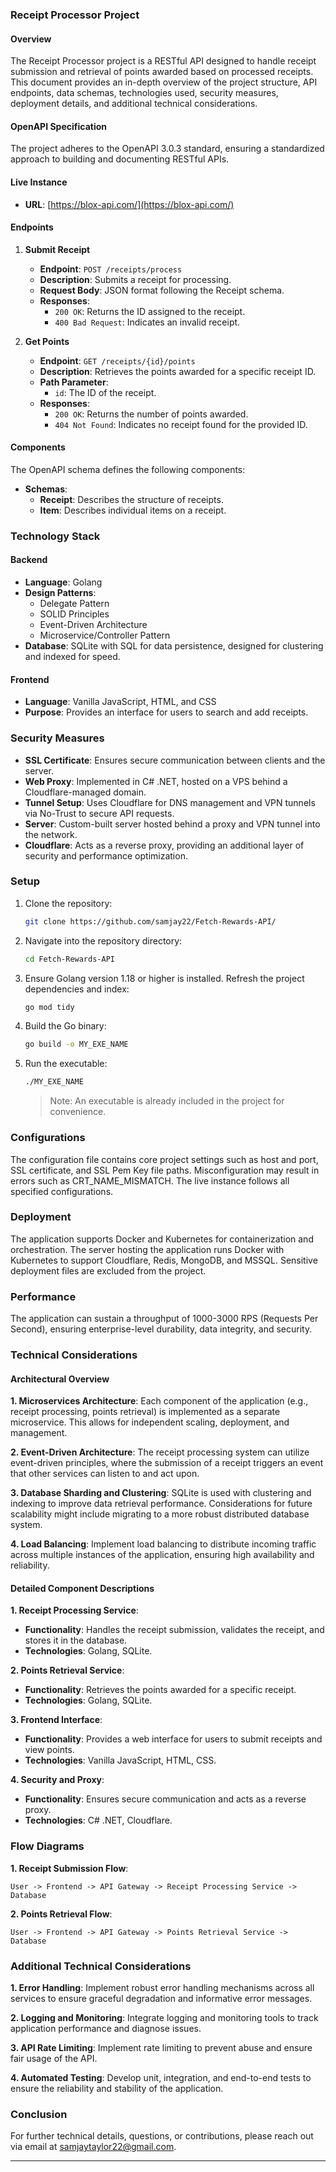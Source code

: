 ### Receipt Processor Project

#### Overview

The Receipt Processor project is a RESTful API designed to handle receipt submission and retrieval of points awarded based on processed receipts. This document provides an in-depth overview of the project structure, API endpoints, data schemas, technologies used, security measures, deployment details, and additional technical considerations.

#### OpenAPI Specification

The project adheres to the OpenAPI 3.0.3 standard, ensuring a standardized approach to building and documenting RESTful APIs.

#### Live Instance

- **URL**: [https://blox-api.com/](https://blox-api.com/)

#### Endpoints

1. **Submit Receipt**
   - **Endpoint**: `POST /receipts/process`
   - **Description**: Submits a receipt for processing.
   - **Request Body**: JSON format following the Receipt schema.
   - **Responses**:
     - `200 OK`: Returns the ID assigned to the receipt.
     - `400 Bad Request`: Indicates an invalid receipt.

2. **Get Points**
   - **Endpoint**: `GET /receipts/{id}/points`
   - **Description**: Retrieves the points awarded for a specific receipt ID.
   - **Path Parameter**:
     - `id`: The ID of the receipt.
   - **Responses**:
     - `200 OK`: Returns the number of points awarded.
     - `404 Not Found`: Indicates no receipt found for the provided ID.

#### Components

The OpenAPI schema defines the following components:

- **Schemas**: 
  - **Receipt**: Describes the structure of receipts.
  - **Item**: Describes individual items on a receipt.

### Technology Stack

#### Backend

- **Language**: Golang
- **Design Patterns**: 
  - Delegate Pattern
  - SOLID Principles
  - Event-Driven Architecture
  - Microservice/Controller Pattern
- **Database**: SQLite with SQL for data persistence, designed for clustering and indexed for speed.

#### Frontend

- **Language**: Vanilla JavaScript, HTML, and CSS
- **Purpose**: Provides an interface for users to search and add receipts.

### Security Measures

- **SSL Certificate**: Ensures secure communication between clients and the server.
- **Web Proxy**: Implemented in C# .NET, hosted on a VPS behind a Cloudflare-managed domain.
- **Tunnel Setup**: Uses Cloudflare for DNS management and VPN tunnels via No-Trust to secure API requests.
- **Server**: Custom-built server hosted behind a proxy and VPN tunnel into the network.
- **Cloudflare**: Acts as a reverse proxy, providing an additional layer of security and performance optimization.

### Setup

1. Clone the repository:
   ```bash
   git clone https://github.com/samjay22/Fetch-Rewards-API/
   ```
2. Navigate into the repository directory:
   ```bash
   cd Fetch-Rewards-API
   ```
3. Ensure Golang version 1.18 or higher is installed. Refresh the project dependencies and index:
   ```bash
   go mod tidy
   ```
4. Build the Go binary:
   ```bash
   go build -o MY_EXE_NAME
   ```
5. Run the executable:
   ```bash
   ./MY_EXE_NAME
   ```

   > Note: An executable is already included in the project for convenience.

### Configurations

The configuration file contains core project settings such as host and port, SSL certificate, and SSL Pem Key file paths. Misconfiguration may result in errors such as CRT_NAME_MISMATCH. The live instance follows all specified configurations.

### Deployment

The application supports Docker and Kubernetes for containerization and orchestration. The server hosting the application runs Docker with Kubernetes to support Cloudflare, Redis, MongoDB, and MSSQL. Sensitive deployment files are excluded from the project.

### Performance

The application can sustain a throughput of 1000-3000 RPS (Requests Per Second), ensuring enterprise-level durability, data integrity, and security.

### Technical Considerations

#### Architectural Overview

**1. Microservices Architecture**: Each component of the application (e.g., receipt processing, points retrieval) is implemented as a separate microservice. This allows for independent scaling, deployment, and management.

**2. Event-Driven Architecture**: The receipt processing system can utilize event-driven principles, where the submission of a receipt triggers an event that other services can listen to and act upon.

**3. Database Sharding and Clustering**: SQLite is used with clustering and indexing to improve data retrieval performance. Considerations for future scalability might include migrating to a more robust distributed database system.

**4. Load Balancing**: Implement load balancing to distribute incoming traffic across multiple instances of the application, ensuring high availability and reliability.

#### Detailed Component Descriptions

**1. Receipt Processing Service**:
   - **Functionality**: Handles the receipt submission, validates the receipt, and stores it in the database.
   - **Technologies**: Golang, SQLite.

**2. Points Retrieval Service**:
   - **Functionality**: Retrieves the points awarded for a specific receipt.
   - **Technologies**: Golang, SQLite.

**3. Frontend Interface**:
   - **Functionality**: Provides a web interface for users to submit receipts and view points.
   - **Technologies**: Vanilla JavaScript, HTML, CSS.

**4. Security and Proxy**:
   - **Functionality**: Ensures secure communication and acts as a reverse proxy.
   - **Technologies**: C# .NET, Cloudflare.

### Flow Diagrams

**1. Receipt Submission Flow**:

```
User -> Frontend -> API Gateway -> Receipt Processing Service -> Database
```

**2. Points Retrieval Flow**:

```
User -> Frontend -> API Gateway -> Points Retrieval Service -> Database
```

### Additional Technical Considerations

**1. Error Handling**: Implement robust error handling mechanisms across all services to ensure graceful degradation and informative error messages.

**2. Logging and Monitoring**: Integrate logging and monitoring tools to track application performance and diagnose issues.

**3. API Rate Limiting**: Implement rate limiting to prevent abuse and ensure fair usage of the API.

**4. Automated Testing**: Develop unit, integration, and end-to-end tests to ensure the reliability and stability of the application.

### Conclusion

For further technical details, questions, or contributions, please reach out via email at samjaytaylor22@gmail.com.

---
